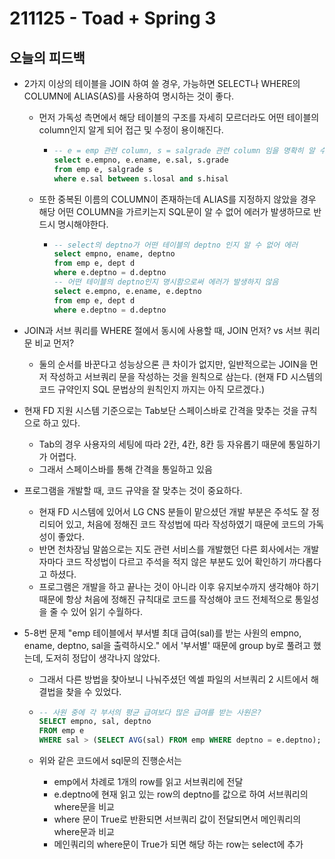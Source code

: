 # 211125 - Toad + Spring 3



## 오늘의 피드백

- 2가지 이상의 테이블을 JOIN 하여 쓸 경우, 가능하면 SELECT나 WHERE의 COLUMN에 ALIAS(AS)를 사용하여 명시하는 것이 좋다.

  - 먼저 가독성 측면에서 해당 테이블의 구조를 자세히 모르더라도 어떤 테이블의 column인지 알게 되어 접근 및 수정이 용이해진다.

    - ```sql
      -- e = emp 관련 column, s = salgrade 관련 column 임을 명확히 알 수 있다.
      select e.empno, e.ename, e.sal, s.grade
      from emp e, salgrade s
      where e.sal between s.losal and s.hisal 

  - 또한 중복된 이름의 COLUMN이 존재하는데 ALIAS를 지정하지 않았을 경우 해당 어떤 COLUMN을 가르키는지 SQL문이 알 수 없어 에러가 발생하므로 반드시 명시해야한다.

    - ```sql
      -- select의 deptno가 어떤 테이블의 deptno 인지 알 수 없어 에러
      select empno, ename, deptno 
      from emp e, dept d
      where e.deptno = d.deptno
      -- 어떤 테이블의 deptno인지 명시함으로써 에러가 발생하지 않음
      select e.empno, e.ename, e.deptno 
      from emp e, dept d
      where e.deptno = d.deptno

- JOIN과 서브 쿼리를 WHERE 절에서 동시에 사용할 때, JOIN 먼저? vs 서브 쿼리문 비교 먼저?

  - 둘의 순서를 바꾼다고 성능상으론 큰 차이가 없지만, 일반적으로는 JOIN을 먼저 작성하고 서브쿼리 문을 작성하는 것을 원칙으로 삼는다. (현재 FD 시스템의 코드 규약인지 SQL 문법상의 원칙인지 까지는 아직 모르겠다.)

- 현재 FD 지원 시스템 기준으로는 Tab보단 스페이스바로 간격을 맞추는 것을 규칙으로 하고 있다.

  - Tab의 경우 사용자의 세팅에 따라 2칸, 4칸, 8칸 등 자유롭기 때문에 통일하기가 어렵다.
  - 그래서 스페이스바를 통해 간격을 통일하고 있음

- 프로그램을 개발할 때, 코드 규약을 잘 맞추는 것이 중요하다.

  - 현재 FD 시스템에 있어서 LG CNS 분들이 맡으셨던 개발 부분은 주석도 잘 정리되어 있고, 처음에 정해진 코드 작성법에 따라 작성하였기 때문에 코드의 가독성이 좋았다.
  - 반면 천차장님 말씀으로는 지도 관련 서비스를 개발했던 다른 회사에서는 개발자마다 코드 작성법이 다르고 주석을 적지 않은 부분도 있어 확인하기 까다롭다고 하셨다. 
  - 프로그램은 개발을 하고 끝나는 것이 아니라 이후 유지보수까지 생각해야 하기 때문에 항상 처음에 정해진 규칙대로 코드를 작성해야 코드 전체적으로 통일성을 줄 수 있어 읽기 수월하다.

- 5-8번 문제 "emp 테이블에서 부서별 최대 급여(sal)를 받는 사원의 empno, ename, deptno, sal을 출력하시오." 에서 '부서별' 때문에 group by로 풀려고 했는데, 도저히 정답이 생각나지 않았다.

  - 그래서 다른 방법을 찾아보니 나눠주셨던 엑셀 파일의 서브쿼리 2 시트에서 해결법을 찾을 수 있었다.

  - ```sql 
    -- 사원 중에 각 부서의 평균 급여보다 많은 급여를 받는 사원은?
    SELECT empno, sal, deptno
    FROM emp e
    WHERE sal > (SELECT AVG(sal) FROM emp WHERE deptno = e.deptno);

  - 위와 같은 코드에서 sql문의 진행순서는
    - emp에서 차례로 1개의 row를 읽고 서브쿼리에 전달
    - e.deptno에 현재 읽고 있는 row의 deptno를 값으로 하여 서브쿼리의 where문을 비교
    - where 문이 True로 반환되면 서브쿼리 값이 전달되면서 메인쿼리의 where문과 비교
    - 메인쿼리의 where문이 True가 되면 해당 하는 row는 select에 추가




